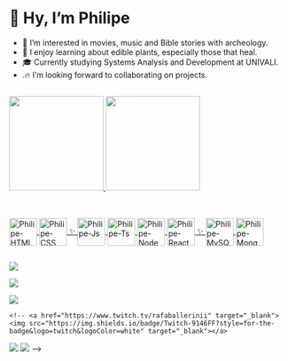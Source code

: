 # 👋 Hy, I’m Philipe

- 👀 I’m interested in movies, music and Bible stories with archeology.
- 🌱 I enjoy learning about edible plants, especially those that heal.
- 🎓 Currently studying Systems Analysis and Development at UNIVALI.
- .🔥 I’m looking forward to collaborating on projects.

##

<div align="left">
  <a href="https://github.com/PhilipeAnderson">
  <img height="170em" src="https://github-readme-stats.vercel.app/api?username=PhilipeAnderson&show_icons=true&theme=cobalt&include_all_commits=true&count_private=true"/>
  <img height="170em" src="https://github-readme-stats.vercel.app/api/top-langs/?username=PhilipeAnderson&layout=compact&langs_count=7&theme=jolly"/>
</div>
  
  ##
  
<div style="display: inline_block"><br>
  <img align="center" alt="Philipe-HTML" height="50" width="50" src="https://cdn.jsdelivr.net/gh/devicons/devicon/icons/html5/html5-original.svg">
  <img align="center" alt="Philipe-CSS" height="50" width="50" src="https://cdn.jsdelivr.net/gh/devicons/devicon/icons/css3/css3-original.svg">
✨
  <img align="center" alt="Philipe-Js" height="50" width="50" src="https://cdn.jsdelivr.net/gh/devicons/devicon/icons/javascript/javascript-original.svg">
  <img align="center" alt="Philipe-Ts" height="50" width="50" src="https://cdn.jsdelivr.net/gh/devicons/devicon/icons/typescript/typescript-original.svg">
  <img align="center" alt="Philipe-Node" height="50" width="50" src="https://cdn.jsdelivr.net/gh/devicons/devicon/icons/nodejs/nodejs-original.svg">
  <img align="center" alt="Philipe-React" height="50" width="50" src="https://cdn.jsdelivr.net/gh/devicons/devicon/icons/react/react-original.svg">
✨
  <img align="center" alt="Philipe-MySQL" height="50" width="50" src="https://cdn.jsdelivr.net/gh/devicons/devicon/icons/mysql/mysql-original.svg">
  <img align="center" alt="Philipe-Mongo" height="50" width="50" src="https://cdn.jsdelivr.net/gh/devicons/devicon/icons/mongodb/mongodb-original.svg">
</div>

<!-- <div style="display: inline_block"><br>
  <img  align="center" alt="Philipe-PhotoShop" height="50" width="50" src="https://cdn.jsdelivr.net/gh/devicons/devicon/icons/photoshop/photoshop-plain.svg">
  <img  align="center" alt="Philipe-Illustrator" height="50" width="50" src="https://cdn.jsdelivr.net/gh/devicons/devicon/icons/illustrator/illustrator-plain.svg">
  <img  align="center" alt="Philipe-AfterEffects" height="50" width="50" src="https://cdn.jsdelivr.net/gh/devicons/devicon/icons/aftereffects/aftereffects-original.svg">
  <img  align="center" alt="Philipe-Premier" height="50" width="50" src="https://cdn.jsdelivr.net/gh/devicons/devicon/icons/premierepro/premierepro-original.svg">
</div> -->
  
<!-- <div style="display: inline_block"><br>
  <img  align="center" alt="Philipe-Git" height="50" width="50" src="https://cdn.jsdelivr.net/gh/devicons/devicon/icons/git/git-original.svg">
  <img  align="center" alt="Philipe-Github" height="50" width="50" src="https://cdn.jsdelivr.net/gh/devicons/devicon/icons/github/github-original.svg">
  <img  align="center" alt="Philipe-yarn" height="50" width="50" src="https://cdn.jsdelivr.net/gh/devicons/devicon/icons/yarn/yarn-original.svg">
  <img  align="center" alt="Philipe-npm" height="50" width="50" src="https://cdn.jsdelivr.net/gh/devicons/devicon/icons/npm/npm-original-wordmark.svg">
</div> -->

  ##
  
<div>
  <a href="https://www.linkedin.com/in/philipe-anderson-de-campos-92593864/" target="_blank"><img src="https://img.shields.io/badge/-LinkedIn-%230077B5?style=for-the-badge&logo=linkedin&logoColor=white" target="_blank"></a> 
   
  <a href="https://www.instagram.com/cafetipado/" target="_blank"><img src="https://img.shields.io/badge/-Instagram-%23E4405F?style=for-the-badge&logo=instagram&logoColor=white" target="_blank"></a>
  
  <a href="https://www.youtube.com/channel/UCxXuajqVPQJU0aTBa7-eF2w" target="_blank"><img src="https://img.shields.io/badge/YouTube-FF0000?style=for-the-badge&logo=youtube&logoColor=white" target="_blank"></a>
  
 	<!-- <a href="https://www.twitch.tv/rafaballerinii" target="_blank"><img src="https://img.shields.io/badge/Twitch-9146FF?style=for-the-badge&logo=twitch&logoColor=white" target="_blank"></a>
 <a href="https://discord.gg/wagxzStdcR" target="_blank"><img src="https://img.shields.io/badge/Discord-7289DA?style=for-the-badge&logo=discord&logoColor=white" target="_blank"></a> 
  <a href = "mailto:contatorafaballerini@gmail.com"><img src="https://img.shields.io/badge/-Gmail-%23333?style=for-the-badge&logo=gmail&logoColor=white" target="_blank"></a> -->
   
</div>
  
 
